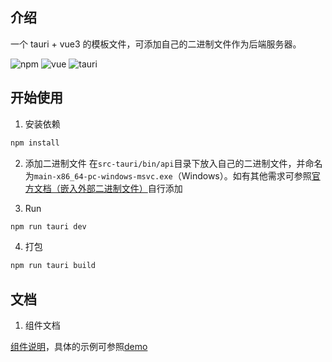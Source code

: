 <!-- # Tauri + Vue 3 -->

## 介绍
一个 tauri + vue3 的模板文件，可添加自己的二进制文件作为后端服务器。

![npm](https://img.shields.io/badge/npm-v9.5.1-red?logo=npm)
![vue](https://img.shields.io/badge/vue-v3.3.4-41b883?logo=vuedotjs)
![tauri](https://img.shields.io/badge/tauri-v1-ffc131?logo=tauri)

## 开始使用

1. 安装依赖
```powershell
npm install
```

2. 添加二进制文件
在`src-tauri/bin/api`目录下放入自己的二进制文件，并命名为`main-x86_64-pc-windows-msvc.exe`（Windows）。如有其他需求可参照[官方文档（嵌入外部二进制文件）](https://tauri.app/zh-cn/v1/guides/building/sidecar/)自行添加

3. Run
```powershell
npm run tauri dev
```

4. 打包
```powershell
npm run tauri build
```

## 文档

1. 组件文档

[组件说明](https://www.ycfsh.top/2024/03/08/tauri-vue/)，具体的示例可参照[demo](./src/components/demo/index.vue)